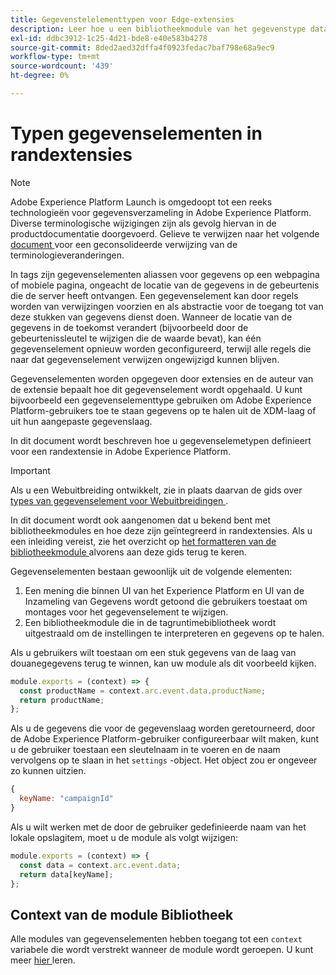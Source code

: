 ```yaml
---
title: Gegevenstelelementtypen voor Edge-extensies
description: Leer hoe u een bibliotheekmodule van het gegevenstype data-element definieert voor een tagextensie in een randeigenschap.
exl-id: ddbc3912-1c25-4d21-bde8-e40e583b4278
source-git-commit: 8ded2aed32dffa4f0923fedac7baf798e68a9ec9
workflow-type: tm+mt
source-wordcount: '439'
ht-degree: 0%

---
```


# Typen gegevenselementen in randextensies

>[!NOTE]
>
>Adobe Experience Platform Launch is omgedoopt tot een reeks technologieën voor gegevensverzameling in Adobe Experience Platform. Diverse terminologische wijzigingen zijn als gevolg hiervan in de productdocumentatie doorgevoerd. Gelieve te verwijzen naar het volgende [ document ](../../term-updates.md) voor een geconsolideerde verwijzing van de terminologieveranderingen.

In tags zijn gegevenselementen aliassen voor gegevens op een webpagina of mobiele pagina, ongeacht de locatie van de gegevens in de gebeurtenis die de server heeft ontvangen. Een gegevenselement kan door regels worden van verwijzingen voorzien en als abstractie voor de toegang tot van deze stukken van gegevens dienst doen. Wanneer de locatie van de gegevens in de toekomst verandert (bijvoorbeeld door de gebeurtenissleutel te wijzigen die de waarde bevat), kan één gegevenselement opnieuw worden geconfigureerd, terwijl alle regels die naar dat gegevenselement verwijzen ongewijzigd kunnen blijven.

Gegevenselementen worden opgegeven door extensies en de auteur van de extensie bepaalt hoe dit gegevenselement wordt opgehaald. U kunt bijvoorbeeld een gegevenselementtype gebruiken om Adobe Experience Platform-gebruikers toe te staan gegevens op te halen uit de XDM-laag of uit hun aangepaste gegevenslaag.

In dit document wordt beschreven hoe u gegevenselemetypen definieert voor een randextensie in Adobe Experience Platform.

>[!IMPORTANT]
>
>Als u een Webuitbreiding ontwikkelt, zie in plaats daarvan de gids over [ types van gegevenselement voor Webuitbreidingen ](../web/data-element-types.md).
>
>In dit document wordt ook aangenomen dat u bekend bent met bibliotheekmodules en hoe deze zijn geïntegreerd in randextensies. Als u een inleiding vereist, zie het overzicht op [ het formatteren van de bibliotheekmodule ](./format.md) alvorens aan deze gids terug te keren.

Gegevenselementen bestaan gewoonlijk uit de volgende elementen:

1. Een mening die binnen UI van het Experience Platform en UI van de Inzameling van Gegevens wordt getoond die gebruikers toestaat om montages voor het gegevenselement te wijzigen.
2. Een bibliotheekmodule die in de tagruntimebibliotheek wordt uitgestraald om de instellingen te interpreteren en gegevens op te halen.

Als u gebruikers wilt toestaan om een stuk gegevens van de laag van douanegegevens terug te winnen, kan uw module als dit voorbeeld kijken.

```js
module.exports = (context) => {
  const productName = context.arc.event.data.productName;
  return productName;
};
```

Als u de gegevens die voor de gegevenslaag worden geretourneerd, door de Adobe Experience Platform-gebruiker configureerbaar wilt maken, kunt u de gebruiker toestaan een sleutelnaam in te voeren en de naam vervolgens op te slaan in het `settings` -object. Het object zou er ongeveer zo kunnen uitzien.

```js
{
  keyName: "campaignId"
}
```

Als u wilt werken met de door de gebruiker gedefinieerde naam van het lokale opslagitem, moet u de module als volgt wijzigen:

```js
module.exports = (context) => {
  const data = context.arc.event.data;
  return data[keyName];
};
```

## Context van de module Bibliotheek

Alle modules van gegevenselementen hebben toegang tot een `context` variabele die wordt verstrekt wanneer de module wordt geroepen. U kunt meer [ hier ](./context.md) leren.

